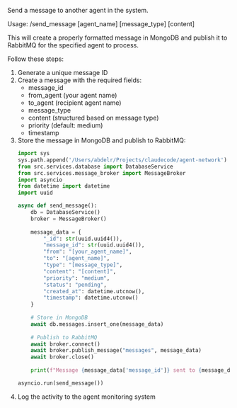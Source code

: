 Send a message to another agent in the system.

Usage: /send_message [agent_name] [message_type] [content]

This will create a properly formatted message in MongoDB and publish it to RabbitMQ for the specified agent to process.

Follow these steps:
1. Generate a unique message ID
2. Create a message with the required fields:
   - message_id
   - from_agent (your agent name)
   - to_agent (recipient agent name)
   - message_type
   - content (structured based on message type)
   - priority (default: medium)
   - timestamp
3. Store the message in MongoDB and publish to RabbitMQ:
   ```python
   import sys
   sys.path.append('/Users/abdelr/Projects/claudecode/agent-network')
   from src.services.database import DatabaseService
   from src.services.message_broker import MessageBroker
   import asyncio
   from datetime import datetime
   import uuid
   
   async def send_message():
       db = DatabaseService()
       broker = MessageBroker()
       
       message_data = {
           "_id": str(uuid.uuid4()),
           "message_id": str(uuid.uuid4()),
           "from": "[your_agent_name]",
           "to": "[agent_name]",
           "type": "[message_type]",
           "content": "[content]",
           "priority": "medium",
           "status": "pending",
           "created_at": datetime.utcnow(),
           "timestamp": datetime.utcnow()
       }
       
       # Store in MongoDB
       await db.messages.insert_one(message_data)
       
       # Publish to RabbitMQ
       await broker.connect()
       await broker.publish_message("messages", message_data)
       await broker.close()
       
       print(f"Message {message_data['message_id']} sent to {message_data['to']}")
   
   asyncio.run(send_message())
   ```
4. Log the activity to the agent monitoring system